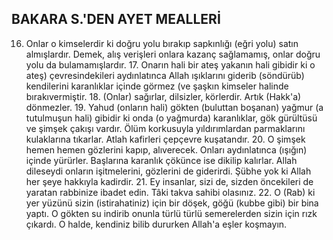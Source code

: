 ## BAKARA S.'DEN AYET MEALLERİ

16. Onlar o kimselerdir ki doğru yolu bırakıp sapkınlığı (eğri yolu) satın almışlardır. Demek, alış verişleri onlara kazanç sağlamamış, onlar doğru yolu da bulamamışlardır. 17. Onarın hali bir ateş yakanın hali gibidir ki o ateş) çevresindekileri aydınlatınca Allah ışıklarını giderib (söndürüb) kendilerini karanlıklar içinde görmez (ve şaşkın kimseler halin­de bırakıvermiştir. 18. (Onlar) sağırlar, dilsiz­ler, körlerdir. Artık (Hakk'a) dönmezler. 19. Yahud (onların hali) gökten (buluttan bo­şanan) yağmur (a tutulmuşun hali) gibidir ki onda (o yağmurda) karanlıklar, gök gürültüsü ve şimşek çakışı vardır. Ölüm korkusuyla yıldırımlardan parmaklarını kulaklarına tıkarlar. Atlah kafirleri çepçevre kuşatandır. 20. O şim­şek hemen hemen gözlerini kapıp, alıverecek. Onları aydınlatınca (ışığın) içinde yürürler. Baş­larına karanlık çökünce ise dikilip kalırlar. Al­lah dileseydi onların işitmelerini, gözlerini de giderirdi. Şübhe yok ki Allah her şeye hakkıy­la kadirdir. 21. Ey insanlar, sizi de, sizden ön­cekileri de yaratan rabbinize ibadet edin. Tâki takva sahibi olasınız. 22. O (Rab) ki yer yüzünü sizin (istirahatiniz) için bir döşek, göğü (kubbe gibi) bir bina yaptı. O gökten su indirib onunla türlü türlü semerelerden sizin için rızk çıkardı. O halde, kendiniz bilib dururken Al­lah'a eşler koşmayın.

